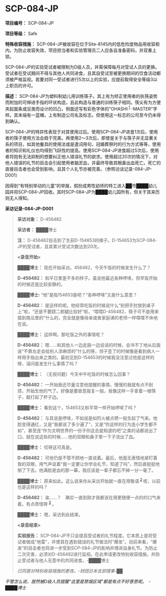 # SCP-084-JP
**项目编号：**  SCP-084-JP

**项目等级：**  Safe

**特殊收容措施：**  SCP-084-JP被收容在位于Site-8145内的低危险度物品用收容柜内。为防止收容失效，项目担当者和实验管理员二人应各自准备密码，并双重上锁。

SCP-084-JP的实验受试者被限制为D级人员，并需保障每月对受试人员的更换。受试者在受试期间不得与其他人共同进食，且其自受试至被更换期间的饮食活动都须被严格监视。若要对同一受试者进行5次以上的实验，应提前取得安全等级3以上职员的许可。

**描述：**  SCP-084-JP为塑料制幼儿用训练筷子。其上有为矫正使用者的执筷姿势而附加的可伸进手指的环状构造，且此构造与普通的训练筷子相同。筷尖有为方便夹起面条或豆类而设计的凹凸，侧面还写有彩色字体的"OHASHI<sup class='footnoteref'>
 <a shape='rect' class='footnoteref' id='footnoteref-1' href='javascript:;' onclick='WIKIDOT.page.utils.scrollToReference(&apos;footnote-1&apos;)'>1</a>
</sup>-MASTER"字样。其末端有一蓝帽，上有制造公司名及标志。但使用这一标志的公司至今仍未得到确认。

SCP-084-JP的特异性表现于对其使用过后。使用SCP-084-JP进食1次后，使用者的筷子使用方法会趋于完美。再使用2～3次后，即使是关于与筷子并无显著关系的项目，如其他餐具的使用法或是遣词用句，冠婚葬祭时的行为方式等等，使用者的知识和礼仪也均得到飞跃性的提高。使用SCP-084-JP进食超过5次后，使用者将抱有无法抑制的想要纠正他人错误礼节的欲求。使用超过20次的情况下，对他人错误的礼节的目击会引起使用者脑淤血，并最终导致其眼鼻出血死亡。死亡的直接目击者也会受到影响，且其个人礼节亦被完善。（参照访谈记录-084-JP-D001）

因得到“有特别举动的儿童”的举报，假扮成男性幼师的特工进入██市████幼儿园并将SCP-084-JP回收。其时SCP-084-JP为████幼儿园所有，但关于其来历则无人得知。

<strong>&#37319;&#35775;&#35760;&#24405;-084-JP-D001</strong>


> **采访对象：**  D-456482
> 
> **采访者：**  ████博士
> 
> **注：**  D-456482目击到了生前D-154653的様子。D-154653为SCP-084-JP的受试者，且其累计受试次数达到20次。
> 
> **<录音开始>** 
> 
> **████博士：**  现在开始采访。456482，今天午饭的时候发生什么了？
> 
> **D-456482：**  和平日里差不多的样子。虽说他最近各种啰嗦，但早饭开始的时候还是比较安静的。
> 
> **████博士:**  “他”是指154653是吧？“各种啰嗦”又是什么意思？
> 
> **D-456482：**  是这样的呢。他经常吃饭的时候说什么“别把手肘放到桌子上”啦，“还是不要跷二郎腿比较好”啦，“喂喂D-456482，筷子可不是用来插到南瓜里的”什么的，完全就是像母亲或者家庭课的老师一样喋喋不休地在说。
> 
> **████博士：**  这样啊。那吃饭之外的事情呢？
> 
> **D-456482：**  嗯……和其他人一边走路一边说话的时候，会冷不丁地从后面说“不靠左走会给别人添麻烦的”什么的呀，领子歪了的时候像是看到病人一样用手指出来之类的。最初见到D-154653的时候我没注意过他是这样的呀，请问是发生什么事情了吗？
> 
> **████博士：**  （无视问题）今天中午吃饭的时候怎么回事？
> 
> **D-456482：**  一开始我还尽量注意他提醒的事情，慢慢的我就有点不耐烦，开始生他的气了。好像是要故意报复一般，我像这样一手拿着一根筷子，敲打起了杯子边。
> 
> **████博士：**  看到这个，154653又和平常一样开始啰嗦了吗？
> 
> **D-456482：**  与其说是啰嗦，不如说是如烈火被点燃一般生起了气来。他脸变得通红，又是“我都说了多少遍了”，又是“你这样的行为连小学生都不如”，甚至连“作为文明世界的一份子你这总是知道的吧”之类的话都说出了口。就在说这些的时候……他的双眼和鼻子里一下子流出了血。
> 
> **████博士：**  哎呀这可真是。
> 
> **D-456482：**  可他仍是不管不顾地一直说着。最后，他面无表情地紧盯着我的双眼，用气声说着“我一定要让你学会礼节，知道了吗”，然后直挺挺地倒了下去。他满脸是血的那一幕，我应该是一辈子都忘不掉一分一毫了。
> 
> **████博士：**  原来如此。这么说来你从采访开始就一直在用敬语<sup class='footnoteref'>
 <a shape='rect' class='footnoteref' id='footnoteref-2' href='javascript:;' onclick='WIKIDOT.page.utils.scrollToReference(&apos;footnote-2&apos;)'>2</a>
</sup>呢，以前也是这样的吗？
> 
> **D-456482：**  诶……？　确实一直到刚才我都该在用更随便一点的的口气来着。有点奇怪呀<sup class='footnoteref'>
 <a shape='rect' class='footnoteref' id='footnoteref-3' href='javascript:;' onclick='WIKIDOT.page.utils.scrollToReference(&apos;footnote-3&apos;)'>3</a>
</sup>。
> 
> **████博士：**  嗯，采访到此结束。
> 
> **<录音结束>** 
> 
> **实验报告：**  SCP-084-JP不只会提高受试者的礼节程度。它本质上是将受试者做成“地雷”，并使其在遇到错误的礼节做法时“爆发”。目前来看，“爆发”的目击者也将进一步受到SCP-084-JP的影响并增进自身礼节。为防止二次灾害，必须对D-456482进行监视。在此申请更改特别收容措施，并防止受试者与他人无意中的共同进食。-████博士
> 
> *已同意对特别收容措施的更改。-财团日本支部理事-██* 
> 

*不管怎么说，居然被D级人员提醒“这里是禁烟区域”都是有点不好意思呢。　-████博士* 


